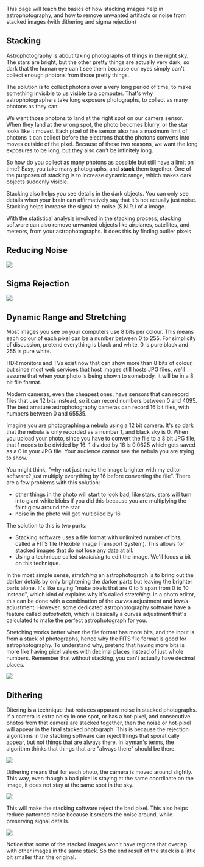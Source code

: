 This page will teach the basics of how stacking images help in astrophotography, and how to remove unwanted artifacts or noise from stacked images (with dithering and sigma rejection)

## Stacking

Astrophotography is about taking photographs of things in the night sky. The stars are bright, but the other pretty things are actually very dark, so dark that the human eye can't see them because our eyes simply can't collect enough photons from those pretty things.

The solution is to collect photons over a very long period of time, to make something invisible to us visible to a computer. That's why astrophotographers take long exposure photographs, to collect as many photons as they can.

We want those photons to land at the right spot on our camera sensor. When they land at the wrong spot, the photo becomes blurry, or the star looks like it moved. Each pixel of the sensor also has a maximum limit of photons it can collect before the electrons that the photons converts into moves outside of the pixel. Because of these two reasons, we want the long exposures to be long, but they also can't be infinitely long.

So how do you collect as many photons as possible but still have a limit on time? Easy, you take many photographs, and **stack** them together. One of the purposes of stacking is to increase dynamic range, which makes dark objects suddenly visible.

Stacking also helps you see details in the dark objects. You can only see details when your brain can affirmatively say that it's not actually just noise. Stacking helps increase the signal-to-noise (S.N.R.) of a image.

With the statistical analysis involved in the stacking process, stacking software can also remove unwanted objects like airplanes, satellites, and meteors, from your astrophotographs. It does this by finding outlier pixels

## Reducing Noise

![](img/stacking_snr.png)

## Sigma Rejection

![](img/stacking_sigmareject.png)

## Dynamic Range and Stretching

Most images you see on your computers use 8 bits per colour. This means each colour of each pixel can be a number between 0 to 255. For simplicity of discussion, pretend everything is black and white, 0 is pure black and 255 is pure white.

HDR monitors and TVs exist now that can show more than 8 bits of colour, but since most web services that host images still hosts JPG files, we'll assume that when your photo is being shown to somebody, it will be in a 8 bit file format.

Modern cameras, even the cheapest ones, have sensors that can record files that use 12 bits instead, so it can record numbers between 0 and 4095. The best amature astrophotography cameras can record 16 bit files, with numbers between 0 and 65535.

Imagine you are photographing a nebula using a 12 bit camera. It's so dark that the nebula is only recorded as a number 1, and black sky is 0. When you upload your photo, since you have to convert the file to a 8 bit JPG file, that 1 needs to be divided by 16. 1 divided by 16 is 0.0625 which gets saved as a 0 in your JPG file. Your audience cannot see the nebula you are trying to show.

You might think, "why not just make the image brighter with my editor software? just multiply everything by 16 before converting the file". There are a few problems with this solution:

 * other things in the photo will start to look bad, like stars, stars will turn into giant white blobs if you did this because you are multiplying the faint glow around the star
 * noise in the photo will get multiplied by 16

The solution to this is two parts:

 * Stacking software uses a file format with unlimited number of bits, called a FITS file (Flexible Image Transport System). This allows for stacked images that do not lose any data at all.
 * Using a technique called *stretching* to edit the image. We'll focus a bit on this technique.

In the most simple sense, *stretching* an astrophotograph is to bring out the darker details by only brightening the darker parts but leaving the brighter parts alone. It's like saying "make pixels that are 0 to 5 span from 0 to 10 instead", which kind of explains why it's called *stretching*. In a photo editor, this can be done with a combination of the *curves* adjustment and *levels* adjustment. However, some dedicated astrophotography software have a feature called *autostretch*, which is basically a curves adjustment that's calculated to make the perfect astrophotograph for you.

Stretching works better when the file format has more bits, and the input is from a stack of photographs, hence why the FITS file format is good for astrophotography. To understand why, pretend that having more bits is more like having pixel values with decimal places instead of just whole numbers. Remember that without stacking, you can't actually have decimal places.

![](img/stacking_stretch.png)

## Dithering

Ditering is a technique that reduces apparant noise in stacked photographs. If a camera is extra noisy in one spot, or has a hot-pixel, and consecutive photos from that camera are stacked together, then the noise or hot-pixel will appear in the final stacked photograph. This is because the rejection algorithms in the stacking software can reject things that sporatically appear, but not things that are always there. In layman's terms, the algorithm thinks that things that are "always there" should be there.

![](img/stacking_dithering_1.png)

Dithering means that for each photo, the camera is moved around slightly. This way, even though a bad pixel is staying at the same coordinate on the image, it does not stay at the same spot in the sky.

![](img/stacking_dithering_2.png)

This will make the stacking software reject the bad pixel. This also helps reduce patterned noise because it smears the noise around, while preserving signal details.

![](img/stacking_dithering_3.png)

Notice that some of the stacked images won't have regions that overlap with other images in the same stack. So the end result of the stack is a little bit smaller than the original.
